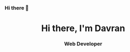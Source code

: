 ### Hi there 👋


<div id="header" align="center">
  <h1>Hi there, I'm Davran</h1>
  <h3>Web Developer</h3>
</div>
  
